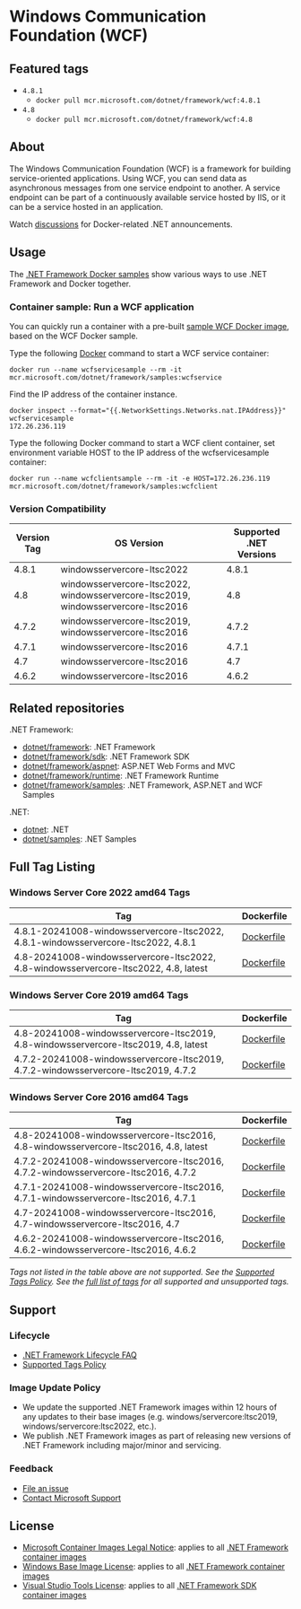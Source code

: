 # Windows Communication Foundation (WCF)

## Featured tags

* `4.8.1`
  * `docker pull mcr.microsoft.com/dotnet/framework/wcf:4.8.1`
* `4.8`
  * `docker pull mcr.microsoft.com/dotnet/framework/wcf:4.8`

## About

The Windows Communication Foundation (WCF) is a framework for building service-oriented applications. Using WCF, you can send data as asynchronous messages from one service endpoint to another. A service endpoint can be part of a continuously available service hosted by IIS, or it can be a service hosted in an application.

Watch [discussions](https://github.com/microsoft/dotnet-framework-docker/discussions/categories/announcements) for Docker-related .NET announcements.

## Usage

The [.NET Framework Docker samples](https://github.com/microsoft/dotnet-framework-docker/blob/main/samples/README.md) show various ways to use .NET Framework and Docker together.

### Container sample: Run a WCF application

You can quickly run a container with a pre-built [sample WCF Docker image](https://github.com/microsoft/dotnet-framework-docker/blob/main/README.samples.md), based on the WCF Docker sample.

Type the following [Docker](https://www.docker.com/products/docker) command to start a WCF service container:

```console
docker run --name wcfservicesample --rm -it mcr.microsoft.com/dotnet/framework/samples:wcfservice
```

Find the IP address of the container instance.

```console
docker inspect --format="{{.NetworkSettings.Networks.nat.IPAddress}}" wcfservicesample
172.26.236.119
```

Type the following Docker command to start a WCF client container, set environment variable HOST to the IP address of the wcfservicesample container:

```console
docker run --name wcfclientsample --rm -it -e HOST=172.26.236.119 mcr.microsoft.com/dotnet/framework/samples:wcfclient
```

### Version Compatibility

Version Tag | OS Version | Supported .NET Versions
-- | -- | --
4.8.1 | windowsservercore-ltsc2022 | 4.8.1
4.8 | windowsservercore-ltsc2022, windowsservercore-ltsc2019, windowsservercore-ltsc2016 | 4.8
4.7.2 | windowsservercore-ltsc2019, windowsservercore-ltsc2016 | 4.7.2
4.7.1 | windowsservercore-ltsc2016 | 4.7.1
4.7 | windowsservercore-ltsc2016 | 4.7
4.6.2 | windowsservercore-ltsc2016 | 4.6.2

## Related repositories

.NET Framework:

* [dotnet/framework](https://github.com/microsoft/dotnet-framework-docker/blob/main/README.md): .NET Framework
* [dotnet/framework/sdk](https://github.com/microsoft/dotnet-framework-docker/blob/main/README.sdk.md): .NET Framework SDK
* [dotnet/framework/aspnet](https://github.com/microsoft/dotnet-framework-docker/blob/main/README.aspnet.md): ASP.NET Web Forms and MVC
* [dotnet/framework/runtime](https://github.com/microsoft/dotnet-framework-docker/blob/main/README.runtime.md): .NET Framework Runtime
* [dotnet/framework/samples](https://github.com/microsoft/dotnet-framework-docker/blob/main/README.samples.md): .NET Framework, ASP.NET and WCF Samples

.NET:

* [dotnet](https://github.com/dotnet/dotnet-docker/blob/main/README.md): .NET
* [dotnet/samples](https://github.com/dotnet/dotnet-docker/blob/main/README.samples.md): .NET Samples

## Full Tag Listing

### Windows Server Core 2022 amd64 Tags

Tag | Dockerfile
---------| ---------------
4.8.1-20241008-windowsservercore-ltsc2022, 4.8.1-windowsservercore-ltsc2022, 4.8.1 | [Dockerfile](src/wcf/4.8.1/windowsservercore-ltsc2022/Dockerfile)
4.8-20241008-windowsservercore-ltsc2022, 4.8-windowsservercore-ltsc2022, 4.8, latest | [Dockerfile](src/wcf/4.8/windowsservercore-ltsc2022/Dockerfile)

### Windows Server Core 2019 amd64 Tags

Tag | Dockerfile
---------| ---------------
4.8-20241008-windowsservercore-ltsc2019, 4.8-windowsservercore-ltsc2019, 4.8, latest | [Dockerfile](src/wcf/4.8/windowsservercore-ltsc2019/Dockerfile)
4.7.2-20241008-windowsservercore-ltsc2019, 4.7.2-windowsservercore-ltsc2019, 4.7.2 | [Dockerfile](src/wcf/4.7.2/windowsservercore-ltsc2019/Dockerfile)

### Windows Server Core 2016 amd64 Tags

Tag | Dockerfile
---------| ---------------
4.8-20241008-windowsservercore-ltsc2016, 4.8-windowsservercore-ltsc2016, 4.8, latest | [Dockerfile](src/wcf/4.8/windowsservercore-ltsc2016/Dockerfile)
4.7.2-20241008-windowsservercore-ltsc2016, 4.7.2-windowsservercore-ltsc2016, 4.7.2 | [Dockerfile](src/wcf/4.7.2/windowsservercore-ltsc2016/Dockerfile)
4.7.1-20241008-windowsservercore-ltsc2016, 4.7.1-windowsservercore-ltsc2016, 4.7.1 | [Dockerfile](src/wcf/4.7.1/windowsservercore-ltsc2016/Dockerfile)
4.7-20241008-windowsservercore-ltsc2016, 4.7-windowsservercore-ltsc2016, 4.7 | [Dockerfile](src/wcf/4.7/windowsservercore-ltsc2016/Dockerfile)
4.6.2-20241008-windowsservercore-ltsc2016, 4.6.2-windowsservercore-ltsc2016, 4.6.2 | [Dockerfile](src/wcf/4.6.2/windowsservercore-ltsc2016/Dockerfile)
<!--End of generated tags-->

*Tags not listed in the table above are not supported. See the [Supported Tags Policy](https://github.com/dotnet/dotnet-docker/blob/main/documentation/supported-tags.md).
See the [full list of tags](https://mcr.microsoft.com/v2/dotnet/framework/wcf/tags/list) for all supported and unsupported tags.*

## Support

### Lifecycle

* [.NET Framework Lifecycle FAQ](https://support.microsoft.com/help/17455/lifecycle-faq-net-framework)
* [Supported Tags Policy](https://github.com/microsoft/dotnet-framework-docker/blob/main/documentation/supported-tags.md)

### Image Update Policy

* We update the supported .NET Framework images within 12 hours of any updates to their base images (e.g. windows/servercore:ltsc2019, windows/servercore:ltsc2022, etc.).
* We publish .NET Framework images as part of releasing new versions of .NET Framework including major/minor and servicing.

### Feedback

* [File an issue](https://github.com/microsoft/dotnet-framework-docker/issues/new/choose)
* [Contact Microsoft Support](https://support.microsoft.com/contactus/)

## License

* [Microsoft Container Images Legal Notice](https://aka.ms/mcr/osslegalnotice): applies to all [.NET Framework container images](https://github.com/microsoft/dotnet-framework-docker/blob/main/README.md)
* [Windows Base Image License](https://learn.microsoft.com/virtualization/windowscontainers/images-eula): applies to all [.NET Framework container images](https://github.com/microsoft/dotnet-framework-docker/blob/main/README.md)
* [Visual Studio Tools License](https://visualstudio.microsoft.com/license-terms/mlt031519/): applies to all [.NET Framework SDK container images](https://github.com/microsoft/dotnet-framework-docker/blob/main/README.sdk.md)
